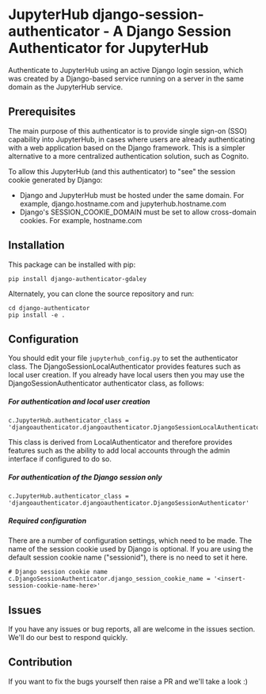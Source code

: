 # JupyterHub django-session-authenticator - A Django Session Authenticator for JupyterHub

Authenticate to JupyterHub using an active Django login session, which was created by a Django-based service running on a server in the same domain as the JupyterHub service.

## Prerequisites

The main purpose of this authenticator is to provide single sign-on (SSO) capability into JupyterHub, in cases where users are already authenticating with a web application based on the Django framework. This is a simpler alternative to a more centralized authentication solution, such as Cognito.

To allow this JupyterHub (and this authenticator) to "see" the session cookie generated by Django:

* Django and JupyterHub must be hosted under the same domain. For example, django.hostname.com and jupyterhub.hostname.com
* Django's SESSION_COOKIE_DOMAIN must be set to allow cross-domain cookies. For example, hostname.com

## Installation

This package can be installed with pip:

```
pip install django-authenticator-gdaley
```

Alternately, you can clone the source repository and run:

```
cd django-authenticator
pip install -e .
```

## Configuration

You should edit your file `jupyterhub_config.py` to set the authenticator class. The DjangoSessionLocalAuthenticator provides features such as local user creation. If you already have local users then you may use the DjangoSessionAuthenticator authenticator class, as follows:

##### For authentication and local user creation
```
c.JupyterHub.authenticator_class = 'djangoauthenticator.djangoauthenticator.DjangoSessionLocalAuthenticator'
```

This class is derived from LocalAuthenticator and therefore provides features such as the ability to add local accounts through the admin interface if configured to do so.

##### For authentication of the Django session only

```
c.JupyterHub.authenticator_class = 'djangoauthenticator.djangoauthenticator.DjangoSessionAuthenticator'
```

##### Required configuration

There are a number of configuration settings, which need to be made. The name of the session cookie used by Django is optional. If you are using the default session cookie name ("sessionid"), there is no need to set it here.
```
# Django session cookie name
c.DjangoSessionAuthenticator.django_session_cookie_name = '<insert-session-cookie-name-here>'
```

## Issues

If you have any issues or bug reports, all are welcome in the issues section. We'll do our best to respond quickly.

## Contribution

If you want to fix the bugs yourself then raise a PR and we'll take a look :)